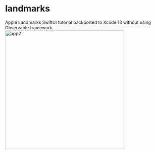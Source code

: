 # landmarks
Apple Landmarks SwiftUI tutorial backported to Xcode 13 without using Observable framework.
<img width="384" alt="app2" src="https://github.com/soulfistication/landmarks/assets/367646/8d0596b7-09d0-4eb6-af8b-d533d190287a">
